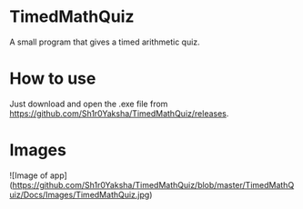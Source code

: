# TimedMathQuiz
A small program that gives a timed arithmetic quiz.

# How to use
Just download and open the .exe file from https://github.com/Sh1r0Yaksha/TimedMathQuiz/releases.

# Images
![Image of app] (https://github.com/Sh1r0Yaksha/TimedMathQuiz/blob/master/TimedMathQuiz/Docs/Images/TimedMathQuiz.jpg)
